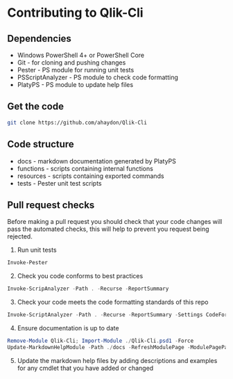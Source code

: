 # Contributing to Qlik-Cli

## Dependencies

- Windows PowerShell 4+ or PowerShell Core
- Git - for cloning and pushing changes
- Pester - PS module for running unit tests
- PSScriptAnalyzer - PS module to check code formatting
- PlatyPS - PS module to update help files

## Get the code
```sh
git clone https://github.com/ahaydon/Qlik-Cli
```

## Code structure
- docs - markdown documentation generated by PlatyPS
- functions - scripts containing internal functions
- resources - scripts containing exported commands
- tests - Pester unit test scripts

## Pull request checks
Before making a pull request you should check that your code changes will pass the automated checks, this will help to prevent you request being rejected.

1. Run unit tests
```powershell
Invoke-Pester
```
2. Check you code conforms to best practices
```powershell
Invoke-ScripAnalyzer -Path . -Recurse -ReportSummary
```
3. Check your code meets the code formatting standards of this repo
```powershell
Invoke-ScriptAnalyzer -Path . -Recurse -ReportSummary -Settings CodeFormatting -ExcludeRule PSAlignAssignmentStatement
```
4. Ensure documentation is up to date
```powershell
Remove-Module Qlik-Cli; Import-Module ./Qlik-Cli.psd1 -Force
Update-MarkdownHelpModule -Path ./docs -RefreshModulePage -ModulePagePath ./docs/index.md -UpdateInputOutput -Force
```
5. Update the markdown help files by adding descriptions and examples for any cmdlet that you have added or changed
